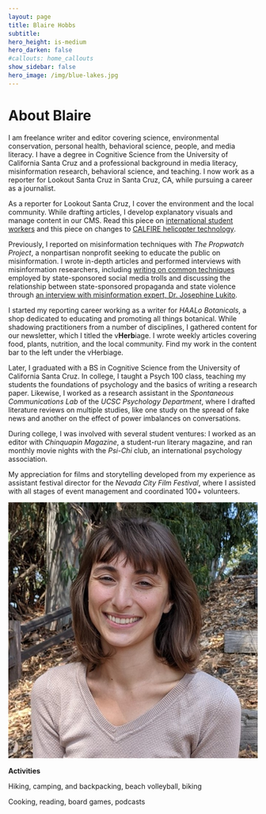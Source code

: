 ```yaml
---
layout: page
title: Blaire Hobbs
subtitle:
hero_height: is-medium
hero_darken: false
#callouts: home_callouts
show_sidebar: false
hero_image: /img/blue-lakes.jpg
---
```


# About Blaire

I am freelance writer and editor covering science, environmental conservation, personal health, behavioral science, people, and media literacy. I have a degree in Cognitive Science from the University of California Santa Cruz and a professional background in media literacy, misinformation research, behavioral science, and teaching. I now work as a reporter for Lookout Santa Cruz in Santa Cruz, CA, while pursuing a career as a journalist.

As a reporter for Lookout Santa Cruz, I cover the environment and the local community. While drafting articles, I develop explanatory visuals and manage content in our CMS. Read this piece on [international student workers](https://lookout.co/santacruz/business-technology/local-business/story/2022-09-12/beach-boardwalk-global-student-workers-ambassadors-state-department-interexchange-santa-cruz-seaside-company) and this piece on changes to [CALFIRE helicopter technology](https://lookout.co/santacruz/environment/wildfires/story/2022-08-23/cal-fire-helicopters-fire-hawk-ask-lookout-what-was-that-big-helicopter-going-back-and-forth-to-the-delaveaga-fire-recently).

Previously, I reported on misinformation techniques with *The Propwatch Project*, a nonpartisan nonprofit seeking to educate the public on misinformation. I wrote in-depth articles and performed interviews with misinformation researchers, including [writing on common techniques](https://www.propwatch.org/article.php?id=295) employed by state-sponsored social media trolls and discussing the relationship between state-sponsored propaganda and state violence through [an interview with misinformation expert, Dr. Josephine Lukito](https://www.propwatch.org/article.php?id=305). 

I started my reporting career working as a writer for *HAALo Botanicals*, a shop dedicated to educating and promoting all things botanical. While shadowing practitioners from a number of disciplines, I gathered content for our newsletter, which I titled the v**Herb**iage. I wrote weekly articles covering food, plants, nutrition, and the local community. Find my work in the content bar to the left under the vHerbiage.

Later, I graduated with a BS in Cognitive Science from the University of California Santa Cruz. In college, I taught a Psych 100 class, teaching my students the foundations of psychology and the basics of writing a research paper. Likewise, I worked as a research assistant in the *Spontaneous Communications Lab* of the *UCSC Psychology Department*, where I drafted literature reviews on multiple studies, like one study on the spread of fake news and another on the effect of power imbalances on conversations.

During college, I was involved with several student ventures: I worked as an editor with *Chinquapin Magazine*, a student-run literary magazine, and ran monthly movie nights with the *Psi-Chi* club, an international psychology association. 

My appreciation for films and storytelling developed from my experience as assistant festival director for the *Nevada City Film Festival*, where I assisted with all stages of event management and coordinated 100+ volunteers.  



![](/img/Hobbs_Blaire_Headshot.jpg)

**Activities**

Hiking, camping, and backpacking, beach volleyball, biking 

Cooking, reading, board games, podcasts

